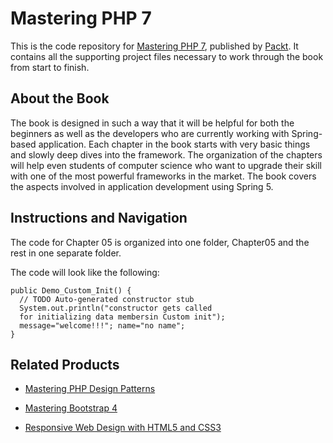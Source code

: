 # Mastering PHP 7
This is the code repository for [Mastering PHP 7](https://www.packtpub.com/application-development/mastering-php-7?utm_source=github&utm_medium=repository&utm_content=9781785882814), published by [Packt](https://www.packtpub.com/?utm_source=github). It contains all the supporting project files necessary to work through the book from start to finish.

## About the Book
The book is designed in such a way that it will be helpful for both the beginners as well as the developers who are currently working with Spring-based application. Each chapter in the book starts with very basic things and slowly deep dives into the framework. The
organization of the chapters will help even students of computer science who want to upgrade their skill with one of the most powerful frameworks in the market. The book covers the aspects involved in application development using Spring 5.

## Instructions and Navigation
The code for Chapter 05 is organized into one folder, Chapter05 and the rest in one separate folder.

The code will look like the following:

```
public Demo_Custom_Init() {
  // TODO Auto-generated constructor stub
  System.out.println("constructor gets called
  for initializing data membersin Custom init");
  message="welcome!!!"; name="no name";
}
```
 
 ## Related Products
* [Mastering PHP Design Patterns](https://www.packtpub.com/application-development/mastering-php-design-patterns?utm_source=github&utm_medium=repository&utm_content=9781785887130)

* [Mastering Bootstrap 4](https://www.packtpub.com/web-development/mastering-bootstrap-4?utm_source=github&utm_medium=repository&utm_content=9781783981120)

* [Responsive Web Design with HTML5 and CSS3](https://www.packtpub.com/web-development/responsive-web-design-html5-and-css3?utm_source=github&utm_medium=repository&utm_content=9781849693189)



